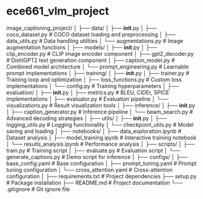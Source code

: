# ece661_vlm_project

image_captioning_project/
│
├── data/
│   ├── __init__.py
│   ├── coco_dataset.py          # COCO dataset loading and preprocessing
│   ├── data_utils.py            # Data handling utilities
│   └── augmentations.py         # Image augmentation functions
│
├── models/
│   ├── __init__.py
│   ├── clip_encoder.py          # CLIP image encoder component
│   ├── gpt2_decoder.py          # DistilGPT2 text generation component
│   ├── caption_model.py         # Combined model architecture
│   └── prompt_engineering.py    # Learnable prompt implementations
│
├── training/
│   ├── __init__.py
│   ├── trainer.py               # Training loop and optimization
│   ├── loss_functions.py        # Custom loss implementations
│   └── config.py                # Training hyperparameters
│
├── evaluation/
│   ├── __init__.py
│   ├── metrics.py               # BLEU, CIDEr, SPICE implementations
│   ├── evaluator.py             # Evaluation pipeline
│   └── visualizations.py        # Result visualization tools
│
├── inference/
│   ├── __init__.py
│   ├── caption_generator.py     # Inference pipeline
│   └── beam_search.py           # Advanced decoding strategies
│
├── utils/
│   ├── __init__.py
│   ├── logging_utils.py         # Logging functionality
│   └── checkpoint_utils.py      # Model saving and loading
│
├── notebooks/
│   ├── data_exploration.ipynb   # Dataset analysis
│   ├── model_training.ipynb     # Interactive training notebook
│   └── results_analysis.ipynb   # Performance analysis
│
├── scripts/
│   ├── train.py                 # Training script
│   ├── evaluate.py              # Evaluation script
│   └── generate_captions.py     # Demo script for inference
│
├── configs/
│   ├── base_config.yaml         # Base configuration
│   ├── prompt_tuning.yaml       # Prompt tuning configuration
│   └── cross_attention.yaml     # Cross-attention configuration
│
├── requirements.txt             # Project dependencies
├── setup.py                     # Package installation
├── README.md                    # Project documentation
└── .gitignore                   # Git ignore file